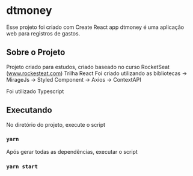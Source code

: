 # dtmoney 

Esse projeto foi criado com Create React app
dtmoney é uma aplicação web para registros de gastos.


## Sobre o Projeto
Projeto criado para estudos, criado baseado no curso RocketSeat (www.rockesteat.com) Trilha React
Foi criado utilizando as bibliotecas
 -> MirageJs
 -> Styled Component
 -> Axios
 -> ContextAPI
 

Foi utilizado Typescript

## Executando

No diretório do projeto, execute o script

### `yarn`

Após gerar todas as dependências, executar o script 

### `yarn start`








